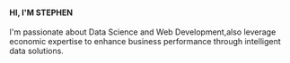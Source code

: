 #### HI, I'M STEPHEN

I'm passionate about Data Science and Web Development,also leverage economic expertise to enhance business performance through intelligent data solutions.

